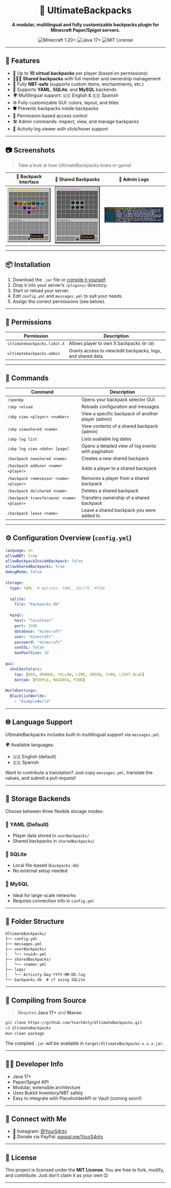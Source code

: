 <h1 align="center">🎒 UltimateBackpacks</h1>
<p align="center"><strong>A modular, multilingual and fully customizable backpacks plugin for Minecraft Paper/Spigot servers.</strong></p>

<p align="center">
  <img src="https://img.shields.io/badge/Minecraft-1.20.x-green?style=flat-square" alt="Minecraft 1.20+">
  <img src="https://img.shields.io/badge/Java-17+-blue?style=flat-square" alt="Java 17+">
  <img src="https://img.shields.io/badge/License-MIT-yellow?style=flat-square" alt="MIT License">
</p>

---

## 🌟 Features

- 🔢 Up to **10 virtual backpacks** per player (based on permissions)
- 🧍‍🤝‍🧍 **Shared backpacks** with full member and ownership management
- 🧠 Fully **NBT-safe** (supports custom items, enchantments, etc.)
- 💾 Supports **YAML**, **SQLite**, and **MySQL** backends
- 🌍 Multilingual support: 🇺🇸 English & 🇪🇸 Spanish
- ⚙️ Fully customizable GUI: colors, layout, and titles
- 🛡️ Prevents backpacks inside backpacks
- 🔐 Permission-based access control
- 🛠️ Admin commands: inspect, view, and manage backpacks
- 📜 Activity log viewer with click/hover support

---

## 📷 Screenshots

> Take a look at how UltimateBackpacks looks in-game!

| 🎒 Backpack Interface | 🤝 Shared Backpacks | 📜 Admin Logs |
|----------------------|--------------------|--------------|
| ![Interface](Screenshots/Interface.png) | ![Shared](Screenshots/Sharedinterface.png) | ![Logs](Screenshots/Logs.png) |

---

## 📦 Installation

1. Download the `.jar` file or [compile it yourself](#-compiling-from-source).
2. Drop it into your server’s `/plugins/` directory.
3. Start or reload your server.
4. Edit `config.yml` and `messages.yml` to suit your needs.
5. Assign the correct permissions (see below).

---

## 🧩 Permissions

| Permission                         | Description                                                  |
|-----------------------------------|--------------------------------------------------------------|
| `ultimatebackpacks.limit.X`       | Allows player to own X backpacks (`0–10`)                    |
| `ultimatebackpacks.admin`         | Grants access to view/edit backpacks, logs, and shared data  |

---

## 🧪 Commands

| Command                                     | Description                                           |
|--------------------------------------------|-------------------------------------------------------|
| `/openbp`                                   | Opens your backpack selector GUI                     |
| `/ubp reload`                               | Reloads configuration and messages                   |
| `/ubp view <player> <number>`              | View a specific backpack of another player (admin)   |
| `/ubp viewshared <name>`                   | View contents of a shared backpack (admin)           |
| `/ubp log list`                            | Lists available log dates                            |
| `/ubp log view <date> [page]`              | Opens a detailed view of log events with pagination  |
| `/backpack newshared <name>`              | Creates a new shared backpack                        |
| `/backpack adduser <name> <player>`       | Adds a player to a shared backpack                   |
| `/backpack removeuser <name> <player>`    | Removes a player from a shared backpack              |
| `/backpack delshared <name>`              | Deletes a shared backpack                            |
| `/backpack transferowner <name> <player>` | Transfers ownership of a shared backpack             |
| `/backpack leave <name>`                  | Leave a shared backpack you were added to            |

---

## ⚙️ Configuration Overview (`config.yml`)

```yaml
language: en
allowNBT: true
allowBackpackInsideBackpack: false
allowSharedBackpacks: true
debugMode: false

storage:
  type: YAML  # Options: YAML, SQLITE, MYSQL

  sqlite:
    file: "backpacks.db"

  mysql:
    host: "localhost"
    port: 3306
    database: "minecraft"
    user: "minecraft"
    password: "minecraft"
    useSSL: false
    maxPoolSize: 10

gui:
  shulkerColors:
    top: [RED, ORANGE, YELLOW, LIME, GREEN, CYAN, LIGHT_BLUE]
    bottom: [PURPLE, MAGENTA, PINK]

WorldSettings:
  BlacklistWorlds:
    - "ExampleWorld"
````

---

## 🌐 Language Support

UltimateBackpacks includes built-in multilingual support via `messages.yml`.

🌍 Available languages:

* 🇺🇸 English (default)
* 🇪🇸 Spanish

Want to contribute a translation? Just copy `messages.yml`, translate the values, and submit a pull request!

---

## 💾 Storage Backends

Choose between three flexible storage modes:

### 🔹 YAML (Default)

* Player data stored in `userBackpacks/`
* Shared backpacks in `sharedBackpacks/`

### 🔹 SQLite

* Local file-based (`backpacks.db`)
* No external setup needed

### 🔹 MySQL

* Ideal for large-scale networks
* Requires connection info in `config.yml`

---

## 📁 Folder Structure

```
UltimateBackpacks/
├── config.yml
├── messages.yml
├── userBackpacks/
│   └── <uuid>.yml
├── sharedBackpacks/
│   └── <name>.yml
├── logs/
│   └── Activity-Day-YYYY-MM-DD.log
└── backpacks.db  # if using SQLite
```

---

## 🔨 Compiling from Source

> Requires **Java 17+** and **Maven**

```bash
git clone https://github.com/YourS4nty/UltimateBackpacks.git
cd UltimateBackpacks
mvn clean package
```

The compiled `.jar` will be available in `target/UltimateBackpacks-x.x.x.jar`.

---

## 🧑‍💻 Developer Info

* Java 17+
* Paper/Spigot API
* Modular, extensible architecture
* Uses Bukkit Inventory/NBT safely
* Easy to integrate with PlaceholderAPI or Vault (coming soon!)

---

## 🔗 Connect with Me

* 📸 Instagram: [@YourS4nty](https://instagram.com/YourS4nty)
* 💖 Donate via PayPal: [paypal.me/YourS4nty](https://www.paypal.me/YourS4nty)

---

## 📄 License

This project is licensed under the **MIT License**.
You are free to fork, modify, and contribute. Just don’t claim it as your own 😉

---
